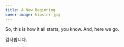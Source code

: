 ```yaml
---
title: A New Beginning
cover-image: hipster.jpg
---
```

So, this is how it all starts, you know.  And, here we go.

감사합니다.
